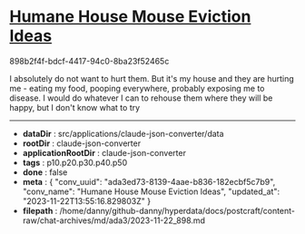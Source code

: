 # [Humane House Mouse Eviction Ideas](https://claude.ai/chat/ada3ed73-8139-4aae-b836-182ecbf5c7b9)

898b2f4f-bdcf-4417-94c0-8ba23f52465c

I absolutely do not want to hurt them. But it's my house and they are hurting me - eating my food, pooping everywhere, probably exposing me to disease. I would do whatever I can to rehouse them where they will be happy, but I don't know what to try

---

* **dataDir** : src/applications/claude-json-converter/data
* **rootDir** : claude-json-converter
* **applicationRootDir** : claude-json-converter
* **tags** : p10.p20.p30.p40.p50
* **done** : false
* **meta** : {
  "conv_uuid": "ada3ed73-8139-4aae-b836-182ecbf5c7b9",
  "conv_name": "Humane House Mouse Eviction Ideas",
  "updated_at": "2023-11-22T13:55:16.829803Z"
}
* **filepath** : /home/danny/github-danny/hyperdata/docs/postcraft/content-raw/chat-archives/md/ada3/2023-11-22_898.md